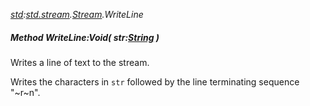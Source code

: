 _[std](../../modules/std/std-module.md):[std.stream](../../modules/std/std-stream.md).[Stream](../../modules/std/std-stream-stream.md).WriteLine_
##### Method WriteLine:Void( str:[String](../../modules/wonkey/wonkey-types-string.md) )
Writes a line of text to the stream.

Writes the characters in `str` followed by the line terminating sequence "~r~n".
